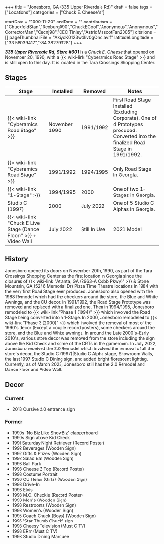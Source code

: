 +++
title = "Jonesboro, GA (335 Upper Riverdale Rd)"
draft = false
tags = ["Locations"]
categories = ["Chuck E. Cheese's"]


startDate = "1990-11-20"
endDate = ""
contributors = ["ChuckfeldStan","Rexburg090","ChuckECool","Anonymous","Anonymous","CorrectorMan","Cecnj98","CEC Tinley","AstridMascotFan2005"]
citations = []
pageThumbnailFile = "AkiycK0123w4Iiv0gOnq.avif"
latitudeLongitude = ["33.58039417","-84.38279328"]
+++

***335 Upper Riverdale Rd, Store #601*** is a *Chuck E. Cheese* that opened on November 20, 1990, with a {{< wiki-link "Cyberamics Road Stage" >}} and is still open to this day. It is located in the Tara Crossings Shopping Center.

## Stages

| Stage                                                                   | Installed     | Removed      | Notes                                                                                                                                 |
|-------------------------------------------------------------------------|---------------|--------------|---------------------------------------------------------------------------------------------------------------------------------------|
| {{< wiki-link "Cyberamics Road Stage" >}}                         | November 1990 | 1991/1992    | First Road Stage Installed (Excluding Corporate). One of 4 Prototypes produced. Converted into the finalized Road Stage in 1991/1992. |
| {{< wiki-link "Cyberamics Road Stage" >}}                         | 1991/1992     | 1994/1995    | Only Road Stage in Georgia.                                                                                                           |
| {{< wiki-link "1-Stage" >}}                                       | 1994/1995     | 2000         | One of two 1-Stages in Georgia.                                                                                                       |
| Studio C (1997)                                                         | 2000          | July 2022    | One of 5 Studio C Alphas in Georgia.                                                                                                  |
| {{< wiki-link "Chuck E Live Stage (Dance Floor)" >}} + Video Wall | July 2022     | Still In Use | 2021 Model                                                                                                                            |

## History

Jonesboro opened its doors on November 20th, 1990, as part of the Tara Crossings Shopping Center as the first location in Georgia since the closures of {{< wiki-link "Atlanta, GA (2963-A Cobb Pkwy)" >}} &amp; Stone Mountain, GA (5246 Memorial Dr) Pizza Time Theatre locations in 1984 with the very first Road Stage ever produced. Jonesboro also opened with the 1988 Remodel which had the checkers around the store, the Blue and White Awnings, and the CU decor. In 1991/1992, the Road Stage Prototype was removed and replaced with a finalized one. Then in 1994/1995, Jonesboro remodeled to {{< wiki-link "Phase 1 (1994)" >}} which involved the Road Stage being converted into a 1-Stage. In 2000, Jonesboro remodeled to {{< wiki-link "Phase 3 (2000)" >}} which involved the removal of most of the 1990's decor (Except a couple record posters), some checkers around the store, and the Blue and White awnings. In around the Late 2000's-Early 2010's, various store decor was removed from the store including the sign above the Kid Check and some of the CRTs in the gameroom. In July 2022, Jonesboro received the 2.0 Remodel which involved the removal of all the store's decor, the Studio C (1997)|Studio C Alpha stage, Showroom Walls, the last 1997 Studio C Dining sign, and added bright florescent lighting. Currently, as of March 2023, Jonesboro still has the 2.0 Remodel and Dance Floor and Video Wall.

## Decor

### Current

- 2018 Cursive 2.0 entrance sign

### Former

- 1990s 'No Biz Like ShowBiz' clapperboard
- 1990s Sign above Kid Check
- 1991 Saturday Night Retriever (Record Poster)
- 1992 Beverages (Wooden Sign)
- 1992 Gifts &amp; Prizes (Wooden Sign)
- 1992 Salad Bar (Wooden Sign)
- 1993 Ball Park
- 1993 Cheese Z Top (Record Poster)
- 1993 Costume Portrait
- 1993 CU Helen (Girls) (Wooden Sign)
- 1993 Drive-In
- 1993 Elvis
- 1993 M.C. Chuckie (Record Poster)
- 1993 Men's (Wooden Sign)
- 1993 Restrooms (Wooden Sign)
- 1993 Women's (Wooden Sign)
- 1995 Coach Chuck (Boys) (Wooden Sign)
- 1995 'Star Thumb Chuck' sign
- 1998 Cheesy Television (Must C TV)
- 1998 ERrr (Must C TV)
- 1998 Studio Dining Marquee
